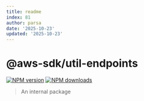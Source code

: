 ```yaml
---
title: readme
index: 81
author: parsa
date: '2025-10-23'
updated: '2025-10-23'
---
```

# @aws-sdk/util-endpoints

[![NPM version](https://img.shields.io/npm/v/@aws-sdk/util-endpoints/latest.svg)](https://www.npmjs.com/package/@aws-sdk/util-endpoints)
[![NPM downloads](https://img.shields.io/npm/dm/@aws-sdk/util-endpoints.svg)](https://www.npmjs.com/package/@aws-sdk/util-endpoints)

> An internal package
